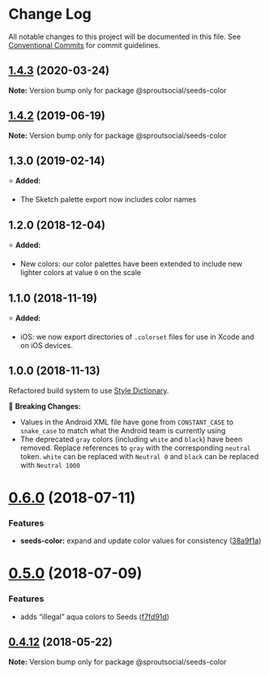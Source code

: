 # Change Log

All notable changes to this project will be documented in this file.
See [Conventional Commits](https://conventionalcommits.org) for commit guidelines.

## [1.4.3](https://github.com/sproutsocial/seeds-packets/compare/@sproutsocial/seeds-color@1.4.2...@sproutsocial/seeds-color@1.4.3) (2020-03-24)

**Note:** Version bump only for package @sproutsocial/seeds-color





## [1.4.2](https://github.com/sproutsocial/seeds/compare/@sproutsocial/seeds-color@1.4.1...@sproutsocial/seeds-color@1.4.2) (2019-06-19)

**Note:** Version bump only for package @sproutsocial/seeds-color





## 1.3.0 (2019-02-14)
⭐️ **Added:**
- The Sketch palette export now includes color names

## 1.2.0 (2018-12-04)
⭐️ **Added:**
- New colors: our color palettes have been extended to include new lighter colors at value `0` on the scale

## 1.1.0 (2018-11-19)
⭐️ **Added:**
- iOS: we now export directories of `.colorset` files for use in Xcode and on iOS devices.

## 1.0.0 (2018-11-13)
Refactored build system to use [Style Dictionary](https://amzn.github.io/style-dictionary).

🚨 **Breaking Changes:**
- Values in the Android XML file have gone from `CONSTANT_CASE` to `snake_case` to match what the Android team is currently using
- The deprecated `gray` colors (including `white` and `black`) have been removed. Replace references to `gray` with the corresponding `neutral` token. `white` can be replaced with `Neutral 0` and `black` can be replaced with `Neutral 1000`

<a name="0.6.0"></a>
# [0.6.0](https://github.com/sproutsocial/seeds/compare/@sproutsocial/seeds-color@0.5.0...@sproutsocial/seeds-color@0.6.0) (2018-07-11)


### Features

* **seeds-color:** expand and update color values for consistency ([38a9f1a](https://github.com/sproutsocial/seeds/commit/38a9f1a))




<a name="0.5.0"></a>
# [0.5.0](https://github.com/sproutsocial/seeds/compare/@sproutsocial/seeds-color@0.4.11...@sproutsocial/seeds-color@0.5.0) (2018-07-09)


### Features

* adds “illegal” aqua colors to Seeds ([f7fd91d](https://github.com/sproutsocial/seeds/commit/f7fd91d))




<a name="0.4.12"></a>
## [0.4.12](https://github.com/sproutsocial/seeds/compare/@sproutsocial/seeds-color@0.4.11...@sproutsocial/seeds-color@0.4.12) (2018-05-22)




**Note:** Version bump only for package @sproutsocial/seeds-color
